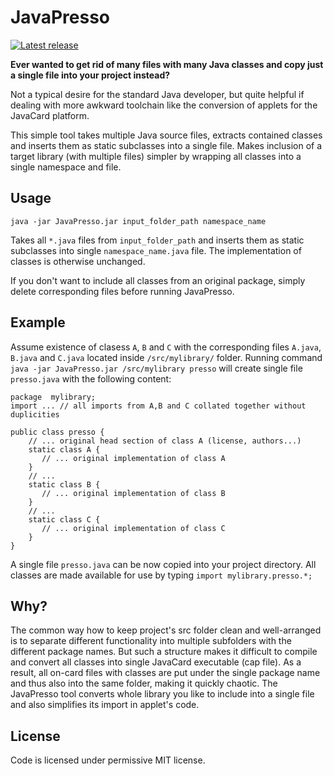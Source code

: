 # JavaPresso
[![Latest release](https://img.shields.io/github/release/petrs/JavaPresso.svg)](https://github.com/petrs/JavaPresso/releases/latest)

**Ever wanted to get rid of many files with many Java classes and copy just a single file into your project instead?** 

Not a typical desire for the standard 
Java developer, but quite helpful if dealing with more awkward toolchain like the conversion of applets for the JavaCard platform. 

This simple tool takes multiple Java source files, extracts contained classes and inserts them as static subclasses into a single file. 
Makes inclusion of a target library (with multiple files) simpler by wrapping all classes into a single namespace and file. 

## Usage
```
java -jar JavaPresso.jar input_folder_path namespace_name 
```
Takes all `*.java` files from `input_folder_path` and inserts them as static subclasses into single `namespace_name.java` file. 
The implementation of classes is otherwise unchanged.

If you don't want to include all classes from an original package, simply delete corresponding files before running JavaPresso.


## Example

Assume existence of clasess `A`, `B` and `C` with the corresponding files `A.java`, `B.java` and `C.java` located inside `/src/mylibrary/` folder.
Running command `java -jar JavaPresso.jar /src/mylibrary presso` will create single file `presso.java` with the following content:
```
package  mylibrary;
import ... // all imports from A,B and C collated together without duplicities

public class presso {
    // ... original head section of class A (license, authors...)
    static class A {
       // ... original implementation of class A
    }
    // ...
    static class B {
       // ... original implementation of class B
    }
    // ...
    static class C {
       // ... original implementation of class C
    }
}
```

A single file `presso.java` can be now copied into your project directory. All classes are made available for use by typing `import mylibrary.presso.*;`

## Why?

The common way how to keep project's src folder clean and well-arranged is to separate different functionality into multiple subfolders with the different package names. 
But such a structure makes it difficult to compile and convert all classes into single JavaCard executable (cap file). As a result, 
all on-card files with classes are put under the single package name and thus also into the same folder, making it quickly chaotic. The JavaPresso tool converts whole library you like to include into a single file and also simplifies its import in applet's code.  

## License
Code is licensed under permissive MIT license.


